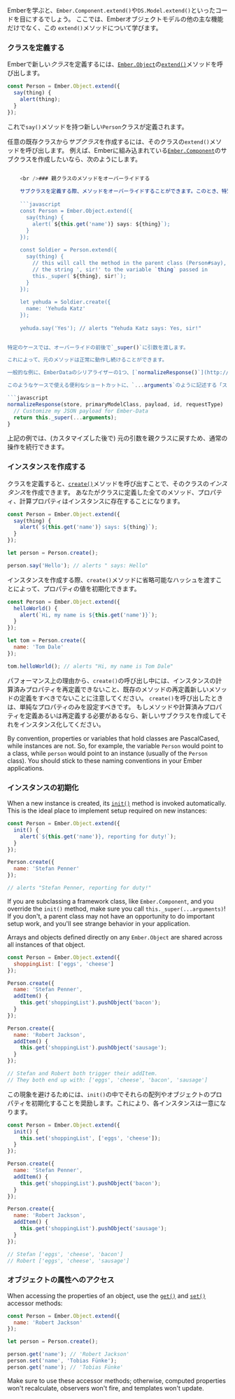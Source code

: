 Emberを学ぶと、`Ember.Component.extend()`や`DS.Model.extend()`といったコードを目にするでしょう。 ここでは、Emberオブジェクトモデルの他の主な機能だけでなく、この `extend()`メソッドについて学びます。

### クラスを定義する

Emberで新しい*クラス*を定義するには、[`Ember.Object`](http://emberjs.com/api/classes/Ember.Object.html)の[`extend()`](http://emberjs.com/api/classes/Ember.Object.html#method_extend)メソッドを呼び出します。

```javascript
const Person = Ember.Object.extend({
  say(thing) {
    alert(thing);
  }
});
```

これで`say()`メソッドを持つ新しい`Person`クラスが定義されます。

任意の既存クラスから*サブクラス*を作成するには、そのクラスの`extend()`メソッドを呼び出します。 例えば、Emberに組み込まれている[`Ember.Component`](http://emberjs.com/api/classes/Ember.Component.html)のサブクラスを作成したいなら、次のようにします。

```app/components/todo-item.js export default Ember.Component.extend({ classNameBindings: ['isUrgent'], isUrgent: true });

    <br />### 親クラスのメソッドをオーバーライドする
    
    サブクラスを定義する際、メソッドをオーバーライドすることができます。このとき、特別な`_super()`メソッドを呼び出すことで親クラスの実装にアクセスすることが可能です。
    
    ```javascript
    const Person = Ember.Object.extend({
      say(thing) {
        alert(`${this.get('name')} says: ${thing}`);
      }
    });
    
    const Soldier = Person.extend({
      say(thing) {
        // this will call the method in the parent class (Person#say), appending
        // the string ', sir!' to the variable `thing` passed in
        this._super(`${thing}, sir!`);
      }
    });
    
    let yehuda = Soldier.create({
      name: 'Yehuda Katz'
    });
    
    yehuda.say('Yes'); // alerts "Yehuda Katz says: Yes, sir!"
    

特定のケースでは、オーバーライドの前後で`_super()`に引数を渡します。

これによって、元のメソッドは正常に動作し続けることができます。

一般的な例に、EmberDataのシリアライザーの1つ、[`normalizeResponse()`](http://emberjs.com/api/data/classes/DS.JSONAPISerializer.html#method_normalizeResponse)フックをオーバーライドする場合があります。

このようなケースで使える便利なショートカットに、`...arguments`のように記述する「スプレッド演算子」があります。

```javascript
normalizeResponse(store, primaryModelClass, payload, id, requestType)  {
  // Customize my JSON payload for Ember-Data
  return this._super(...arguments);
}
```

上記の例では、(カスタマイズした後で) 元の引数を親クラスに戻すため、通常の操作を続行できます。

### インスタンスを作成する

クラスを定義すると、[`create()`](http://emberjs.com/api/classes/Ember.Object.html#method_create)メソッドを呼び出すことで、そのクラスの*インスタンス*を作成できます。 あなたがクラスに定義した全てのメソッド、プロパティ、計算プロパティはインスタンスに存在することになります。

```javascript
const Person = Ember.Object.extend({
  say(thing) {
    alert(`${this.get('name')} says: ${thing}`);
  }
});

let person = Person.create();

person.say('Hello'); // alerts " says: Hello"
```

インスタンスを作成する際、`create()`メソッドに省略可能なハッシュを渡すことによって、プロパティの値を初期化できます。

```javascript
const Person = Ember.Object.extend({
  helloWorld() {
    alert(`Hi, my name is ${this.get('name')}`);
  }
});

let tom = Person.create({
  name: 'Tom Dale'
});

tom.helloWorld(); // alerts "Hi, my name is Tom Dale"
```

パフォーマンス上の理由から、`create()`の呼び出し中には、インスタンスの計算済みプロパティを再定義できないこと、既存のメソッドの再定義新しいメソッドの定義をすべきでないことに注意してください。 `create()`を呼び出したときは、単純なプロパティのみを設定すべきです。 もしメソッドや計算済みプロパティを定義あるいは再定義する必要があるなら、新しいサブクラスを作成してそれをインスタンス化してください。

By convention, properties or variables that hold classes are PascalCased, while instances are not. So, for example, the variable `Person` would point to a class, while `person` would point to an instance (usually of the `Person` class). You should stick to these naming conventions in your Ember applications.

### インスタンスの初期化

When a new instance is created, its [`init()`](http://emberjs.com/api/classes/Ember.Object.html#method_init) method is invoked automatically. This is the ideal place to implement setup required on new instances:

```js
const Person = Ember.Object.extend({
  init() {
    alert(`${this.get('name')}, reporting for duty!`);
  }
});

Person.create({
  name: 'Stefan Penner'
});

// alerts "Stefan Penner, reporting for duty!"
```

If you are subclassing a framework class, like `Ember.Component`, and you override the `init()` method, make sure you call `this._super(...arguments)`! If you don't, a parent class may not have an opportunity to do important setup work, and you'll see strange behavior in your application.

Arrays and objects defined directly on any `Ember.Object` are shared across all instances of that object.

```js
const Person = Ember.Object.extend({
  shoppingList: ['eggs', 'cheese']
});

Person.create({
  name: 'Stefan Penner',
  addItem() {
    this.get('shoppingList').pushObject('bacon');
  }
});

Person.create({
  name: 'Robert Jackson',
  addItem() {
    this.get('shoppingList').pushObject('sausage');
  }
});

// Stefan and Robert both trigger their addItem.
// They both end up with: ['eggs', 'cheese', 'bacon', 'sausage']
```

この現象を避けるためには、`init()`の中でそれらの配列やオブジェクトのプロパティを初期化することを奨励します。これにより、各インスタンスは一意になります。

```js
const Person = Ember.Object.extend({
  init() {
    this.set('shoppingList', ['eggs', 'cheese']);
  }
});

Person.create({
  name: 'Stefan Penner',
  addItem() {
    this.get('shoppingList').pushObject('bacon');
  }
});

Person.create({
  name: 'Robert Jackson',
  addItem() {
    this.get('shoppingList').pushObject('sausage');
  }
});

// Stefan ['eggs', 'cheese', 'bacon']
// Robert ['eggs', 'cheese', 'sausage']
```

### オブジェクトの属性へのアクセス

When accessing the properties of an object, use the [`get()`](http://emberjs.com/api/classes/Ember.Object.html#method_get) and [`set()`](http://emberjs.com/api/classes/Ember.Object.html#method_set) accessor methods:

```js
const Person = Ember.Object.extend({
  name: 'Robert Jackson'
});

let person = Person.create();

person.get('name'); // 'Robert Jackson'
person.set('name', 'Tobias Fünke');
person.get('name'); // 'Tobias Fünke'
```

Make sure to use these accessor methods; otherwise, computed properties won't recalculate, observers won't fire, and templates won't update.